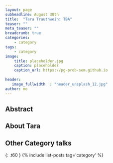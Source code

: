 ```yaml
---
layout: page
subheadline: August 30th
title:  "Tara Trauthwein: TBA"
teaser: ""
meta_teaser: ""
breadcrumb: true
categories:
    - category
tags:
    - category
image:
    title: placeholder.jpg
    caption: placeholder
    caption_url: https://pg-prob-sem.github.io
    
header:
   image_fullwidth  : "header_unsplash_12.jpg"
author: mo
---
```


## Abstract

## About Tara


## Other Category talks
{: .t60 }
{% include list-posts tag='category' %}
